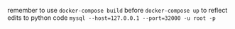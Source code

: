 remember to use `docker-compose build` before `docker-compose up` to reflect edits to python code `mysql --host=127.0.0.1 --port=32000 -u root -p`